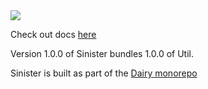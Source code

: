 <a href="https://repo.dairy.foundation/#/releases/dev/frozenmilk/Sinister" target="_blank">
<img src="https://repo.dairy.foundation/api/badge/latest/releases/dev/frozenmilk/Sinister?color=40c14a&name=Sinister" />
</a>

Check out docs [here](https://docs.dairy.foundation/Sinister/overview)

Version 1.0.0 of Sinister bundles 1.0.0 of Util.

Sinister is built as part of the [Dairy
monorepo](https://github.com/Dairy-Foundation/Dairy)

